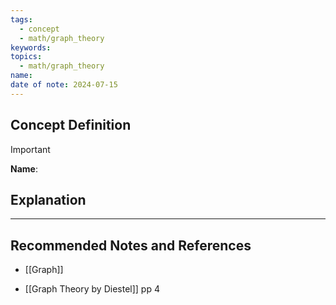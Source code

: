 ```yaml
---
tags:
  - concept
  - math/graph_theory
keywords: 
topics:
  - math/graph_theory
name: 
date of note: 2024-07-15
---
```


## Concept Definition

>[!important]
>**Name**: 



## Explanation





-----------
##  Recommended Notes and References


- [[Graph]]


- [[Graph Theory by Diestel]] pp 4